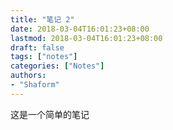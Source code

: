 ```yaml
---
title: "笔记 2"
date: 2018-03-04T16:01:23+08:00
lastmod: 2018-03-04T16:01:23+08:00
draft: false
tags: ["notes"]
categories: ["Notes"]
authors:
- "Shaform"
---
```


这是一个简单的笔记
